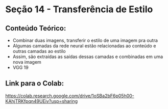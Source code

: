 # Seção 14 - Transferência de Estilo

## Conteúdo Teórico:
- Combinar duas imagens, transferir o estilo de uma imagem pra outra
- Algumas camadas da rede neural estão relacionadas ao conteúdo e outras camadas ao estilo
- Assim, são extraídas as saídas dessas camadas e combinadas em uma nova imagem
- VGG 19 

## Link para o Colab:
https://colab.research.google.com/drive/1oSBa2bF6p05h00-KAhjTRKfpqn49UEiv?usp=sharing